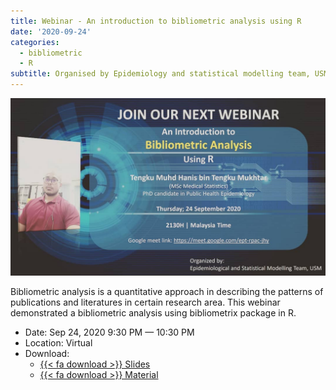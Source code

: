 ```yaml
---
title: Webinar - An introduction to bibliometric analysis using R
date: '2020-09-24'
categories:
  - bibliometric
  - R
subtitle: Organised by Epidemiology and statistical modelling team, USM
---
```


![](featured.jpg)

Bibliometric analysis is a quantitative approach in describing the patterns of publications and literatures in certain research area. This webinar demonstrated a bibliometric analysis using bibliometrix package in R.

-   Date: Sep 24, 2020 9:30 PM — 10:30 PM
-   Location: Virtual
-   Download:
    -   [{{< fa download >}} Slides](https://github.com/tengku-hanis/webinar_biblio24-09-2020/blob/master/Bibliometrics%20webinar.pdf)
    -   [{{< fa download >}} Material](https://github.com/tengku-hanis/webinar_biblio24-09-2020)

